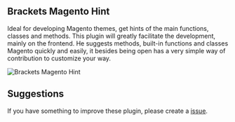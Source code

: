 **Brackets Magento Hint**
---------------------------------------
Ideal for developing Magento themes, get hints of the main functions, classes and methods. This plugin will greatly facilitate the development, mainly on the frontend. He suggests methods, built-in functions and classes Magento quickly and easily, it besides being open has a very simple way of contribution to customize your way.

![Brackets Magento Hint](https://lh3.googleusercontent.com/D36EPbrHlCqCsKGjptVwH29UZ8SeH8BNJLlj8O3n9_Q=s0 "Brackets Magento Hint.gif")

**Suggestions**
----------
If you have something to improve these plugin, please create a [issue](https://github.com/rafaelstz/brackets-magento-hint/issues).
